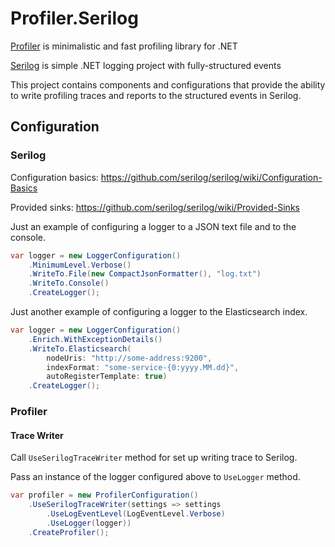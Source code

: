 # Profiler.Serilog
[Profiler](https://github.com/r-alekseev/Profiler) is minimalistic and fast profiling library for .NET

[Serilog](https://github.com/serilog/serilog) is simple .NET logging project with fully-structured events 

This project contains components and configurations that provide the ability to write profiling traces and reports to the structured events in Serilog.

## Configuration

### Serilog

Configuration basics: https://github.com/serilog/serilog/wiki/Configuration-Basics

Provided sinks: https://github.com/serilog/serilog/wiki/Provided-Sinks

Just an example of configuring a logger to a JSON text file and to the console. 
```csharp
var logger = new LoggerConfiguration()
    .MinimumLevel.Verbose()
    .WriteTo.File(new CompactJsonFormatter(), "log.txt")
    .WriteTo.Console()
    .CreateLogger();
```

Just another example of configuring a logger to the Elasticsearch index.
```csharp
var logger = new LoggerConfiguration()
    .Enrich.WithExceptionDetails()
    .WriteTo.Elasticsearch(
        nodeUris: "http://some-address:9200",
        indexFormat: "some-service-{0:yyyy.MM.dd}",
        autoRegisterTemplate: true)
    .CreateLogger();
```

### Profiler

#### Trace Writer

Call `UseSerilogTraceWriter` method for set up writing trace to Serilog.

Pass an instance of the logger configured above to `UseLogger` method.
```csharp
var profiler = new ProfilerConfiguration()
    .UseSerilogTraceWriter(settings => settings
        .UseLogEventLevel(LogEventLevel.Verbose)
        .UseLogger(logger))
    .CreateProfiler();
```